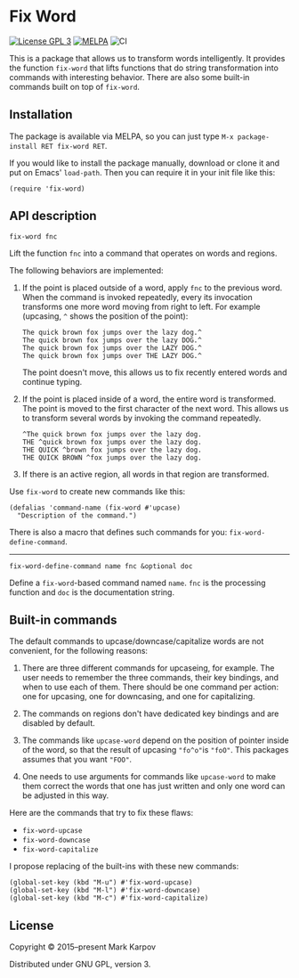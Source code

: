 # Fix Word

[![License GPL 3](https://img.shields.io/badge/license-GPL_3-green.svg)](http://www.gnu.org/licenses/gpl-3.0.txt)
[![MELPA](https://melpa.org/packages/fix-word-badge.svg)](https://melpa.org/#/fix-word)
![CI](https://github.com/mrkkrp/fix-word/workflows/CI/badge.svg?branch=master)

This is a package that allows us to transform words intelligently. It
provides the function `fix-word` that lifts functions that do string
transformation into commands with interesting behavior. There are also some
built-in commands built on top of `fix-word`.

## Installation

The package is available via MELPA, so you can just type `M-x
package-install RET fix-word RET`.

If you would like to install the package manually, download or clone it and
put on Emacs' `load-path`. Then you can require it in your init file like
this:

```emacs-lisp
(require 'fix-word)
```

## API description

```
fix-word fnc
```

Lift the function `fnc` into a command that operates on words and regions.

The following behaviors are implemented:

1. If the point is placed outside of a word, apply `fnc` to the previous
   word. When the command is invoked repeatedly, every its invocation
   transforms one more word moving from right to left. For example
   (upcasing, `^` shows the position of the point):

   ```
   The quick brown fox jumps over the lazy dog.^
   The quick brown fox jumps over the lazy DOG.^
   The quick brown fox jumps over the LAZY DOG.^
   The quick brown fox jumps over THE LAZY DOG.^
   ```

   The point doesn't move, this allows us to fix recently entered words and
   continue typing.

2. If the point is placed inside of a word, the entire word is transformed.
   The point is moved to the first character of the next word. This allows
   us to transform several words by invoking the command repeatedly.

   ```
   ^The quick brown fox jumps over the lazy dog.
   THE ^quick brown fox jumps over the lazy dog.
   THE QUICK ^brown fox jumps over the lazy dog.
   THE QUICK BROWN ^fox jumps over the lazy dog.
   ```

3. If there is an active region, all words in that region are transformed.

Use `fix-word` to create new commands like this:

```emacs-lisp
(defalias 'command-name (fix-word #'upcase)
  "Description of the command.")
```

There is also a macro that defines such commands for you:
`fix-word-define-command`.

----

```
fix-word-define-command name fnc &optional doc
```

Define a `fix-word`-based command named `name`. `fnc` is the processing
function and `doc` is the documentation string.

## Built-in commands

The default commands to upcase/downcase/capitalize words are not convenient,
for the following reasons:

1. There are three different commands for upcaseing, for example. The user
   needs to remember the three commands, their key bindings, and when to use
   each of them. There should be one command per action: one for upcasing,
   one for downcasing, and one for capitalizing.

2. The commands on regions don't have dedicated key bindings and are
   disabled by default.

3. The commands like `upcase-word` depend on the position of pointer inside
   of the word, so that the result of upcasing `"fo^o"`is `"foO"`. This
   packages assumes that you want `"FOO"`.

4. One needs to use arguments for commands like `upcase-word` to make them
   correct the words that one has just written and only one word can be
   adjusted in this way.

Here are the commands that try to fix these flaws:

* `fix-word-upcase`
* `fix-word-downcase`
* `fix-word-capitalize`

I propose replacing of the built-ins with these new commands:

```emacs-lisp
(global-set-key (kbd "M-u") #'fix-word-upcase)
(global-set-key (kbd "M-l") #'fix-word-downcase)
(global-set-key (kbd "M-c") #'fix-word-capitalize)
```

## License

Copyright © 2015–present Mark Karpov

Distributed under GNU GPL, version 3.
